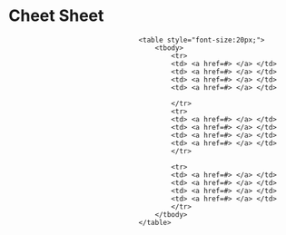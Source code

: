 # Cheet Sheet

									<table style="font-size:20px;">
										<tbody>
											<tr>
											<td> <a href=#> </a> </td>
											<td> <a href=#> </a> </td>
											<td> <a href=#> </a> </td>
											<td> <a href=#> </a> </td>

											</tr>
											<tr>
											<td> <a href=#> </a> </td>
											<td> <a href=#> </a> </td>
											<td> <a href=#> </a> </td>
											<td> <a href=#> </a> </td>
											</tr>

											<tr>
											<td> <a href=#> </a> </td>
											<td> <a href=#> </a> </td>
											<td> <a href=#> </a> </td>
											<td> <a href=#> </a> </td>
											</tr>
										</tbody>
									</table>
